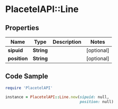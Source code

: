# PlacetelAPI::Line

## Properties

Name | Type | Description | Notes
------------ | ------------- | ------------- | -------------
**sipuid** | **String** |  | [optional] 
**position** | **String** |  | [optional] 

## Code Sample

```ruby
require 'PlacetelAPI'

instance = PlacetelAPI::Line.new(sipuid: null,
                                 position: null)
```


